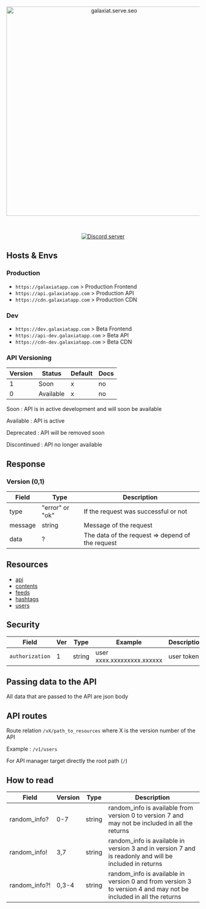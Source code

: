 <div align="center">
  <br />
  <p>
    <a href="https://galaxiatapp.com"><img src="https://galaxiatapp.com/logo_texte_appli_avec_arrondie_et_ombre.png" width="546" alt="galaxiat.serve.seo" /></a>
  </p>
  <br />
  <p>
    <a href="https://discord.galaxiat.fr"><img src="https://img.shields.io/discord/804787354703364116?color=5865F2&logo=discord&logoColor=white" alt="Discord server" /></a>
  </p>
</div>

## Hosts & Envs

### Production

- `https://galaxiatapp.com` > Production Frontend
- `https://api.galaxiatapp.com` > Production API
- `https://cdn.galaxiatapp.com` > Production CDN

### Dev

- `https://dev.galaxiatapp.com` > Beta Frontend
- `https://api-dev.galaxiatapp.com` > Beta API
- `https://cdn-dev.galaxiatapp.com` > Beta CDN

### API Versioning

| Version | Status    | Default | Docs |
| ------- | --------- | ------- | ---- |
| 1       | Soon      | x       | no   |
| 0       | Available | x       | no   |

Soon : API is in active development and will soon be available

Available : API is active

Deprecated : API will be removed soon

Discontinued : API no longer available

## Response

### Version (0,1)

| Field   | Type            | Description                                      |
| ------- | --------------- | ------------------------------------------------ |
| type    | "error" or "ok" | If the request was successful or not             |
| message | string          | Message of the request                           |
| data    | ?               | The data of the request => depend of the request |

## Resources

- [api](/docs/resources/api.md)
- [contents](/docs/resources/contents.md)
- [feeds](/docs/resources/feeds.md)
- [hashtags](/docs/resources/hashtags.md)
- [users](/docs/resources/user.md)
  
## Security

| Field           | Ver | Type   | Example                    | Description |
| --------------- | --- | ------ | -------------------------- | ----------- |
| `authorization` | 1   | string | user xxxx.xxxxxxxxx.xxxxxx | user token  |

## Passing data to the API

All data that are passed to the API are json body

## API routes 

Route relation `/vX/path_to_resources` where X is the version number of the API

Example : `/v1/users`

For API manager target directly the root path (`/`)

## How to read

| Field         | Version   | Type   | Description                                                                                                      |
| ------------- | ----- | ------ | ---------------------------------------------------------------------------------------------------------------- |
| random_info?  | 0-7   | string | random_info is available from version 0 to version 7 and may not be included in all the returns                  |
| random_info!  | 3,7   | string | random_info is available in version 3 and in version 7 and is readonly and will be included in returns           |
| random_info?! | 0,3-4 | string | random_info is available in version 0 and from version 3 to version 4 and may not be included in all the returns |
